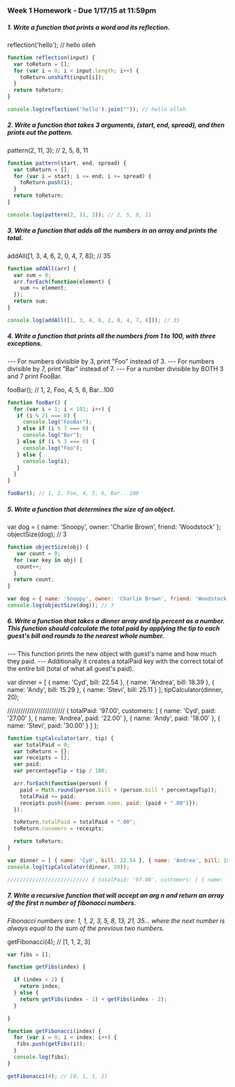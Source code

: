 ### Week 1 Homework - Due 1/17/15 at 11:59pm

##### 1. Write a function that prints a word  and its reflection.

reflection('hello'); // hello olleh

```javascript
function reflection(input) {
  var toReturn = [];
  for (var i = 0; i < input.length; i++) {
    toReturn.unshift(input[i]);
  }
  return toReturn;
}

console.log(reflection('hello').join("")); // hello olleh
```

##### 2.  Write a function that takes 3 arguments, (start, end, spread),  and then prints out the pattern.

pattern(2, 11, 3); // 2, 5, 8, 11

```javascript
function pattern(start, end, spread) {
  var toReturn = [];
  for (var i = start; i <= end; i += spread) {
    toReturn.push(i);
  }
  return toReturn;
}

console.log(pattern(2, 11, 3)); // 2, 5, 8, 11
```

##### 3. Write a function that adds all the numbers in an array and prints the total.

addAll([1, 3, 4, 6, 2, 0, 4, 7, 8]); // 35  

```javascript
function addAll(arr) {
  var sum = 0;
  arr.forEach(function(element) {
    sum += element;
  });
  return sum;
}

console.log(addAll([1, 3, 4, 6, 2, 0, 4, 7, 8])); // 35
```

##### 4.  Write a function that prints all the numbers from 1 to 100, with three exceptions.
--- For numbers divisible by 3, print "Foo" instead of 3.
--- For numbers divisible by 7, print "Bar" instead of 7.
--- For a number divisible by BOTH 3 and 7 print FooBar.

fooBar(); // 1, 2, Foo, 4, 5, 6, Bar...100

```javascript
function fooBar() {
  for (var i = 1; i < 101; i++) {
   if (i % 21 === 0) {
     console.log("FooBar");
   } else if (i % 7 === 0) {
     console.log("Bar");
   } else if (i % 3 === 0) {
     console.log("Foo");     
   } else {
     console.log(i);
   }
  }
}

fooBar(); // 1, 2, Foo, 4, 5, 6, Bar...100
```

##### 5.  Write a function that determines the size of an object.

var dog = {
  name: 'Snoopy',
  owner: 'Charlie Brown',
  friend: 'Woodstock'
};
objectSize(dog); // 3

```javascript
function objectSize(obj) {
   var count = 0;
  for (var key in obj) {
   count++;
  }
  return count;
}

var dog = { name: 'Snoopy', owner: 'Charlie Brown', friend: 'Woodstock' };
console.log(objectSize(dog)); // 3
```

##### 6.  Write a function that takes a dinner array and tip percent as a number. This function should calculate the total paid by applying the tip to each guest's bill and rounds to the nearest whole number.
--- This function prints the new object with guest's name and how much they paid.
--- Additionally it creates a totalPaid key with the correct total of the entire bill (total of what all guest's paid).

var dinner = [
{ name: 'Cyd', bill: 22.54 },
{ name: 'Andrea', bill: 18.39 },
{ name: 'Andy', bill: 15.29 },
{ name: 'Stevi', bill: 25.11 }
];
tipCalculator(dinner, 20);

//////////////////////////
{
  totalPaid: '97.00',
  customers: [
  { name: 'Cyd', paid: '27.00' },
  { name: 'Andrea', paid: '22.00' },
  { name: 'Andy', paid: '18.00' },
  { name: 'Stevi', paid: '30.00' }
  ]
};

```javascript
function tipCalculator(arr, tip) {
  var totalPaid = 0;
  var toReturn = {};
  var receipts = [];
  var paid;
  var percentageTip = tip / 100;

  arr.forEach(function(person) {
    paid = Math.round(person.bill + (person.bill * percentageTip));
    totalPaid += paid;
    receipts.push({name: person.name, paid: (paid + ".00")});
  });

  toReturn.totalPaid = totalPaid + ".00";
  toReturn.cusomers = receipts;

  return toReturn;
}

var dinner = [ { name: 'Cyd', bill: 22.54 }, { name: 'Andrea', bill: 18.39 }, { name: 'Andy', bill: 15.29 }, { name: 'Stevi', bill: 25.11 } ];
console.log(tipCalculator(dinner, 20));

////////////////////////// { totalPaid: '97.00', customers: [ { name: 'Cyd', paid: '27.00' }, { name: 'Andrea', paid: '22.00' }, { name: 'Andy', paid: '18.00' }, { name: 'Stevi', paid: '30.00' } ] };
```

##### 7.  Write a **recursive** function that will accept an arg n and return an array of the first n number of fibonacci numbers.

*Fibonacci numbers are: 1, 1, 2, 3, 5, 8, 13, 21, 35... where the next number  is always equal to the sum of the previous two numbers.*

getFibonacci(4); // [1, 1, 2, 3]

```javascript
var fibs = [];

function getFibs(index) {

  if (index < 2) {
    return index;
  } else {
    return getFibs(index - 1) + getFibs(index - 2);
  }

}

function getFibonacci(index) {
  for (var i = 0; i < index; i++) {
   fibs.push(getFibs(i));
  }
  console.log(fibs);
}

getFibonacci(4); // [0, 1, 1, 2]
```
